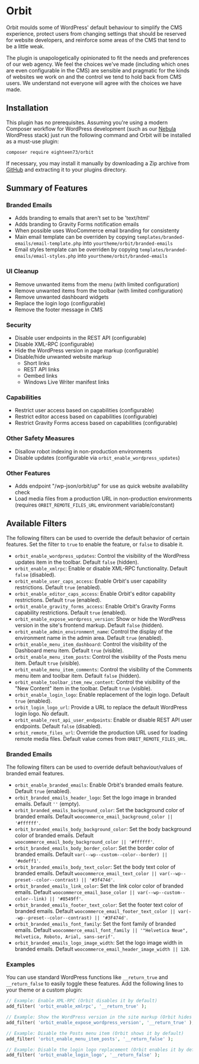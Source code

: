 # Orbit

Orbit moulds some of WordPress' default behaviour to simplify the CMS experience, protect users from changing settings that should be reserved for website developers, and reinforce some areas of the CMS that tend to be a little weak.

The plugin is unapologetically opinionated to fit the needs and preferences of our web agency. We feel the choices we've made (including which ones are even configurable in the CMS) are sensible and pragmatic for the kinds of websites we work on and the control we tend to hold back from CMS users. We understand not everyone will agree with the choices we have made.

## Installation

This plugin has no prerequisites. Assuming you're using a modern Composer workflow for WordPress development (such as our [Nebula](https://github.com/eighteen73/nebula) WordPress stack) just run the following command and Orbit will be installed as a must-use plugin:

```shell
composer require eighteen73/orbit
```

If necessary, you may install it manually by downloading a Zip archive from [GitHub](https://github.com/eighteen73/orbit) and extracting it to your plugins directory.

## Summary of Features

### Branded Emails
- Adds branding to emails that aren't set to be 'text/html'
- Adds branding to Gravity Forms notification emails
- When possible uses WooCommerce email branding for consistenty
- Main email template can be overriden by copying `templates/branded-emails/email-template.php` into `yourtheme/orbit/branded-emails`
- Email styles template can be overriden by copying `templates/branded-emails/email-styles.php` into `yourtheme/orbit/branded-emails`

### UI Cleanup

- Remove unwanted items from the menu (with limited configuration)
- Remove unwanted items from the toolbar (with limited configuration)
- Remove unwanted dashboard widgets
- Replace the login logo (configurable)
- Remove the footer message in CMS

### Security

- Disable user endpoints in the REST API (configurable)
- Disable XML-RPC (configurable)
- Hide the WordPress version in page markup (configurable)
- Disable/hide unwanted website markup
    - Short links
    - REST API links
    - Oembed links
    - Windows Live Writer manifest links

### Capabilities

- Restrict user access based on capabilities (configurable)
- Restrict editor access based on capabilities (configurable)
- Restrict Gravity Forms access based on capabilities (configurable)

### Other Safety Measures

- Disallow robot indexing in non-production environments
- Disable updates (configurable via `orbit_enable_wordpress_updates`)

### Other Features

- Adds endpoint "/wp-json/orbit/up" for use as quick website availability check
- Load media files from a production URL in non-production environments (requires `ORBIT_REMOTE_FILES_URL` environment variable/constant)

## Available Filters

The following filters can be used to override the default behavior of certain features. Set the filter to `true` to enable the feature, or `false` to disable it.

-   `orbit_enable_wordpress_updates`: Control the visibility of the WordPress updates item in the toolbar. Default `false` (hidden).
-   `orbit_enable_xmlrpc`: Enable or disable XML-RPC functionality. Default `false` (disabled).
-   `orbit_enable_user_caps_access`: Enable Orbit's user capability restrictions. Default `true` (enabled).
-   `orbit_enable_editor_caps_access`: Enable Orbit's editor capability restrictions. Default `true` (enabled).
-   `orbit_enable_gravity_forms_access`: Enable Orbit's Gravity Forms capability restrictions. Default `true` (enabled).
-   `orbit_enable_expose_wordpress_version`: Show or hide the WordPress version in the site's frontend markup. Default `false` (hidden).
-   `orbit_enable_admin_environment_name`: Control the display of the environment name in the admin area. Default `true` (enabled).
-   `orbit_enable_menu_item_dashboard`: Control the visibility of the Dashboard menu item. Default `true` (visible).
-   `orbit_enable_menu_item_posts`: Control the visibility of the Posts menu item. Default `true` (visible).
-   `orbit_enable_menu_item_comments`: Control the visibility of the Comments menu item and toolbar item. Default `false` (hidden).
-   `orbit_enable_toolbar_item_new_content`: Control the visibility of the "New Content" item in the toolbar. Default `true` (visible).
-   `orbit_enable_login_logo`: Enable replacement of the login logo. Default `true` (enabled).
-   `orbit_login_logo_url`: Provide a URL to replace the default WordPress login logo. No default.
-   `orbit_enable_rest_api_user_endpoints`: Enable or disable REST API user endpoints. Default `false` (disabled).
-   `orbit_remote_files_url`: Override the production URL used for loading remote media files. Default value comes from `ORBIT_REMOTE_FILES_URL`.

### Branded Emails

The following filters can be used to override default behaviour/values of branded email features.

-   `orbit_enable_branded_emails`: Enable Orbit's branded emails feature. Default `true` (enabled).
-   `orbit_branded_emails_header_logo`: Set the logo image in branded emails. Default `''` (empty).
-   `orbit_branded_emails_background_color`: Set the background color of branded emails. Default `woocommerce_email_background_color || '#ffffff'`.
-   `orbit_branded_emails_body_background_color`: Set the body background color of branded emails. Default `woocommerce_email_body_background_color || '#ffffff'`.
-   `orbit_branded_emails_body_border_color`: Set the border color of branded emails. Default `var(--wp--custom--color--border) || '#edeff1'`.
-   `orbit_branded_emails_body_text_color`: Set the body text color of branded emails. Default `woocommerce_email_text_color || var(--wp--preset--color--contrast) || '#3f474d'`.
-   `orbit_branded_emails_link_color`: Set the link color color of branded emails. Default `woocommerce_email_base_color || var(--wp--custom--color--link) || '#8549ff'`.
-   `orbit_branded_emails_footer_text_color`: Set the footer text color of branded emails. Default `woocommerce_email_footer_text_color || var(--wp--preset--color--contrast) || '#3F474d'`.
-   `orbit_branded_emails_font_family`: Set the font family of branded emails. Default `woocommerce_email_font_family || '"Helvetica Neue", Helvetica, Roboto, Arial, sans-serif'`.
-   `orbit_branded_emails_logo_image_width`: Set the logo image width in branded emails. Default `woocommerce_email_header_image_width || 120`.

### Examples

You can use standard WordPress functions like `__return_true` and `__return_false` to easily toggle these features. Add the following lines to your theme or a custom plugin:

```php
// Example: Enable XML-RPC (Orbit disables it by default)
add_filter( 'orbit_enable_xmlrpc', '__return_true' );

// Example: Show the WordPress version in the site markup (Orbit hides it by default)
add_filter( 'orbit_enable_expose_wordpress_version', '__return_true' );

// Example: Disable the Posts menu item (Orbit shows it by default)
add_filter( 'orbit_enable_menu_item_posts', '__return_false' );

// Example: Disable the login logo replacement (Orbit enables it by default)
add_filter( 'orbit_enable_login_logo', '__return_false' );
```
